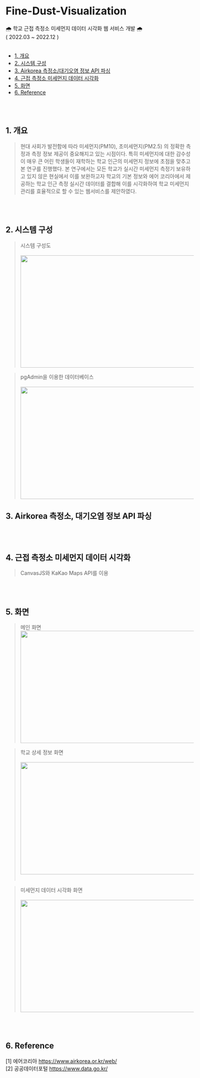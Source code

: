 # Fine-Dust-Visualization
🌧️ 학교 근접 측정소 미세먼지 데이터 시각화 웹 서비스 개발 🌧️   
( 2022.03 ~ 2022.12 )
<br><br>

+ [1. 개요](#1-개요)
+ [2. 시스템 구성](#2-시스템-구성)
+ [3. Airkorea 측정소/대기오염 정보 API 파싱](#3-Airkorea-측정소-대기오염-정보-API-파싱)
+ [4. 근접 측정소 미세먼지 데이터 시각화](#4-근접-측정소-미세먼지-데이터-시각화)
+ [5. 화면](#5-화면)
+ [6. Reference](#6-reference)


<br><br>

## 1. 개요
> 현대 사회가 발전함에 따라 미세먼지(PM10), 초미세먼지(PM2.5) 의 정확한 측정과 측정 정보 제공이 중요해지고 있는 시점이다. 특히 미세먼지에 대한 감수성이 매우 큰 어린 학생들이 재학하는 학교 인근의 미세먼지 정보에 초점을 맞추고 본 연구를 진행했다. 본 연구에서는 모든 학교가 실시간 미세먼지 측정기 보유하고 있지 않은 현실에서 이를 보완하고자 학교의 기본 정보와 에어 코리아에서 제공하는 학교 인근 측정 실시간 데이터를 결합해 이를 시각화하여 학교 미세먼지 관리를 효율적으로 할 수 있는 웹서비스를 제안하였다.

<br><br>

## 2. 시스템 구성
> 시스템 구성도 <br><br>
  <img src="https://github.com/jsl1113/Fine-Dust-Visualization/assets/55522275/6a20e46f-e790-4b45-99c4-ae21a23fab17" width="500" height="300"/><br>
  
> pgAdmin을 이용한 데이터베이스  <br><br>
  <img src="https://github.com/jsl1113/Fine-Dust-Visualization/assets/55522275/16d55158-77e9-44e9-8e7e-22a772088f8d" width="500" height="300"/><br>


## 3. Airkorea 측정소, 대기오염 정보 API 파싱



<br><br>

## 4. 근접 측정소 미세먼지 데이터 시각화
> CanvasJS와 KaKao Maps API를 이용


<br><br>

## 5. 화면 
> 메인 화면 <br>
> <img src="https://github.com/jsl1113/Fine-Dust-Visualization/assets/55522275/698d7fd0-18f9-4445-8159-1be5cdef5a17" width="500" height="300" /><br>

> 학교 상세 정보 화면 <br><br>
> <img src="https://github.com/jsl1113/Fine-Dust-Visualization/assets/55522275/e8b07e8f-8328-4bd1-9861-08808026f425" width="500" height="300"/><br><br>

> 미세먼지 데이터 시각화 화면 <br><br>
> <img src="https://github.com/jsl1113/Fine-Dust-Visualization/assets/55522275/d6d96857-3120-4870-8e57-2ef2f718d2a3" width="500" height="300"/><br>

<br><br>

## 6. Reference
[1] 에어코리아 https://www.airkorea.or.kr/web/   
[2] 공공데이터포털 https://www.data.go.kr/   


<br><br>

